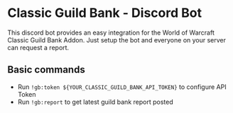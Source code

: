 # Classic Guild Bank - Discord Bot

This discord bot provides an easy integration for the World of Warcraft Classic Guild Bank Addon.
Just setup the bot and everyone on your server can request a report.

## Basic commands

* Run `!gb:token ${YOUR_CLASSIC_GUILD_BANK_API_TOKEN}` to configure API Token 
* Run `!gb:report` to get latest guild bank report posted
